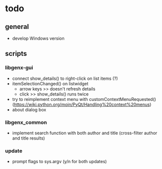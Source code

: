 # todo

## general
- develop Windows version

## scripts

### libgenx-gui
- connect show_details() to right-click on list items (?)
- itemSelectionChanged() on listwidget
  - arrow keys >> doesn't refresh details
  - click >> show_details() runs twice
- try to reimplement context menu with customContextMenuRequested() (https://wiki.python.org/moin/PyQt/Handling%20context%20menus)
- about dialog box

### libgenx_common
- implement search function with both author and title (cross-filter author and title results)

### update
- prompt flags to sys.argv (y/n for both updates)
